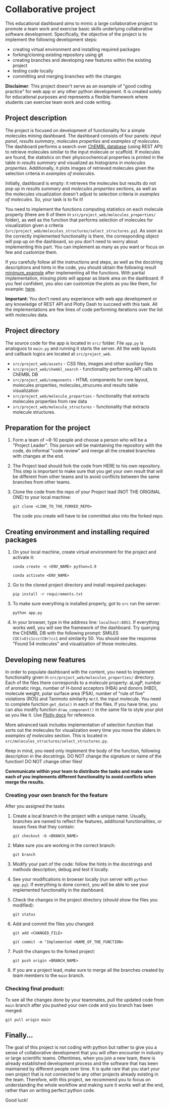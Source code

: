 # Collaborative project

This educational dashboard aims to mimic a large collaborative project to promote a team work and exercise basic skills underlying collaborative software development.
Specifically, the objective of the project is to implement the following development steps:

- creating virtual environment and installing required packages
- forking/cloning existing repository using git
- creating branches and developing new features within the existing project
- testing code locally
- committing and merging branches with the changes

**Disclaimer**: 
This project doesn't serve as an example of "good coding practice" for web app or any other python development.
It is created solely for educational purposes and represents a flexible framework where students can exercise team work and code writing.

## Project description

The project is focused on development of functionality for a simple molecules mining dashboard. The dashboard consists of four panels: *input panel*, *results summary*, *molecules properties* and *examples of molecules*. 
The dashboard performs a search over [ChEMBL database](https://www.ebi.ac.uk/chembl/) (using REST API) to retrieve molecules similar to the input molecule or scaffold. 
If molecules are found, the statistics on their physicochemical properties is printed in the table in *results summary* and visualized as histograms in *molecules properties*. 
Additionally, it plots images of retrieved molecules given the selection criteria in *examples of molecules*. 

Initially, dashboard is empty: it retrieves the molecules but results do not pop up in *results summary* and *molecules properties* sections, as well as the molecules visualization doesn't adjust to selection criteria in *examples of molecules*. 
So, your task is to fix it! 

You need to implement the functions computing statistics on each molecule property (there are 8 of them in `src/project_web/molecules_properties/` folder), as well as the function that performs selection of molecules for visualization given a criteria (`src/project_web/molecules_structures/select_structures.py`). 
As soon as the correctly implemented functionality is there, the corresponding object will pop up on the dashboard, so you don't need to worry about implementing this part. 
You can implement as many as you want or focus on few and customize them. 

If you carefully follow all the instructions and steps, as well as the docstring descriptions and hints in the code, you should obtain the following result [minimum_example](./dashboard_examples/example_min.pdf) after implementing all the functions. 
With partial implementation, missing plots will appear as blank area on the dashboard. 
If you feel confident, you also can customize the plots as you like them, for example: [here](./dashboard_examples/example_custom.pdf).

**Important:** You don't need any experience with web app development or any knowledge of REST API and Plotly Dash to succeed with this task. 
All the implementations are few lines of code performing iterations over the list with molecules data.

## Project directory

The source code for the app is located in `src/` folder.
File `app.py` is analoguos to `main.py` and running it starts the server. 
All the web layouts and callback logics are located at `src/project_web`.

 - `src/project_web/assets` - CSS files, images and other auxiliary files
 - `src/project_web/chembl_search` - functionality performing API calls to ChEMBL DB
 - `src/project_web/components` - HTML components for core layout, molecules properties, molecules_strucures and results table visualization
 - `src/project_web/molecule_properties` - functionality that extracts molecules properties from raw data
 - `src/project_web/molecule_structures` - functionality that extracts molecule structures.

## Preparation for the project

1. Form a team of ~8-10 people and choose a person who will be a "Project Leader". This person will be maintaining the repository with the code, do informal "code review" and merge all the created branches with changes at the end.

2. The Project lead should fork the code from HERE to his own repository. This step is important to make sure that you get your own result that will be different from other teams and to avoid conflicts between the same branches from other teams.

3. Clone the code from the repo of your Project lead (NOT THE ORIGINAL ONE) to your local machine: 

   `git clone <LINK_TO_THE_FORKED_REPO>`

   The code you create will have to be committed also into the forked repo.

## Creating environment and installing required packages

1. On your local machine, create virtual environment for the project and activate it:

   `conda create -n <ENV_NAME> python=3.9`

   `conda activate <ENV_NAME>`

2. Go to the cloned project directory and install required packages:

   `pip install -r requirements.txt`

3. To make sure everything is installed properly, got to `src` run the server:

   `python app.py`

4. In your browser, type in the address line: `localhost:8053`. If everything works well, you will see the framework of the dashboard. Try querying the ChEMBL DB with the following prompt: SMILES `COC(=O)c1ccc(CBr)cc1` and similarity 50. You should see the response "Found 54 molecules" and visualization of those molecules.


## Developing new features

In order to populate dashboard with the content, you need to implement functionality given in `src/project_web/molecules_properties/` directory. 
Each of the files there corresponds to a molecule property: aLogP, number of aromatic rings, number of H-bond acceptors (HBA) and donors (HBD), molecule weight, polar surface area (PSA), number of "rule of five" violations (RO5) and Tanimoto similarity w.r.t. the input molecule. 
You need to complete function `get_data()` in each of the files. 
If you have time, you can also modify function `draw_component()` in the same file to style your plot as you like it. 
Use [Plotly docs](https://plotly.com/python/) for reference. 

More advanced task includes implementation of selection function that sorts out the molecules for visualization every time you move the sliders in *examples of molecules* section. 
This is located in `src/molecules_structures/select_structures.py`. 

Keep in mind, you need only implement the body of the function, following description in the docstrings. 
DO NOT change the signature or name of the function! 
DO NOT change other files! 

**Communicate within your team to distribute the tasks and make sure each of you implements different functionality to avoid conflicts when merge the results.**

### Creating your own branch for the feature

After you assigned the tasks

1. Create a local branch in the project with a unique name. Usually, branches are named to reflect the features, additional functionalities, or issues fixes that they contain:

   `git checkout -b <BRANCH_NAME>`

2. Make sure you are working in the correct branch:

   `git branch`

3. Modify your part of the code: follow the hints in the docstrings and methods description, debug and test it locally.

4. See your modifications in browser locally (run server with `python app.py`). If everything is done correct, you will be able to see your implemented functionality in the dashboard. 

5. Check the changes in the project directory (should show the files you modified):

   `git status`

6. Add and commit the files you changed:

   `git add <CHANGED_FILE>`

   `git commit -m "Implemented <NAME_OF_THE_FUNCTION>`

7. Push the changes to the forked project:

   `git push origin <BRANCH_NAME>`

8. If you are a project lead, make sure to merge all the branches created by team members to the `main` branch. 

### Checking final product:

To see all the changes done by your teammates, pull the updated code from `main` branch after you pushed your own code and you branch has been merged:

   `git pull origin main`

## Finally...

The goal of this project is not coding with python but rather to give you a sense of collaborative development that you will often encounter in industry or large scientific teams. 
Oftentimes, when you join a new team, there is already established development process and the software that has been maintained by different people over time.
It is quite rare that you start your own project that is not connected to any other projects already existing in the team. 
Therefore, with this project, we recommend you to focus on understanding the whole workflow and making sure it works well at the end, rather than on writing perfect python code. 

Good luck!